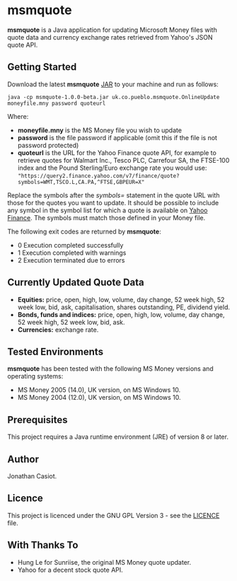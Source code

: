 # msmquote
**msmquote** is a Java application for updating Microsoft Money files with quote data and currency exchange rates retrieved from Yahoo's JSON quote API.
## Getting Started
Download the latest **msmquote** [JAR](https://github.com/36bits/msmquote/releases) to your machine and run as follows:

`java -cp msmquote-1.0.0-beta.jar uk.co.pueblo.msmquote.OnlineUpdate moneyfile.mny password quoteurl`

Where:
* **moneyfile.mny** is the MS Money file you wish to update
* **password** is the file password if applicable (omit this if the file is not password protected)
* **quoteurl** is the URL for the Yahoo Finance quote API, for example to retrieve quotes for Walmart Inc., Tesco PLC, Carrefour SA, the FTSE-100 index and the Pound Sterling/Euro exchange rate you would use: `"https://query2.finance.yahoo.com/v7/finance/quote?symbols=WMT,TSCO.L,CA.PA,^FTSE,GBPEUR=X"`

Replace the symbols after the _symbols=_ statement in the quote URL with those for the quotes you want to update. It should be possible to include any symbol in the symbol list for which a quote is available on [Yahoo Finance](https://finance.yahoo.com/). The symbols must match those defined in your Money file.

The following exit codes are returned by **msmquote**:

* 0 Execution completed successfully
* 1 Execution completed with warnings
* 2 Execution terminated due to errors 

## Currently Updated Quote Data
* **Equities:** price, open, high, low, volume, day change, 52 week high, 52 week low, bid, ask, capitalisation, shares outstanding, PE, dividend yield.
* **Bonds, funds and indices:** price, open, high, low, volume, day change, 52 week high, 52 week low, bid, ask.
* **Currencies:** exchange rate.

## Tested Environments
**msmquote** has been tested with the following MS Money versions and operating systems:
* MS Money 2005 (14.0), UK version, on MS Windows 10.
* MS Money 2004 (12.0), UK version, on MS Windows 10.

## Prerequisites
This project requires a Java runtime environment (JRE) of version 8 or later.
## Author
Jonathan Casiot.
## Licence
This project is licenced under the GNU GPL Version 3 - see the [LICENCE](./LICENSE) file.
## With Thanks To
* Hung Le for Sunriise, the original MS Money quote updater.
* Yahoo for a decent stock quote API.
